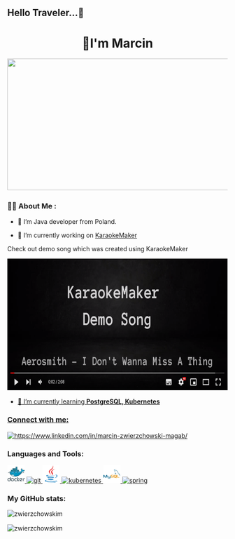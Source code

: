 <h2>Hello Traveler...🚶</h2>
<h1 align="center">👋I'm Marcin</h1>

<div align="center">
  <img src="https://media.giphy.com/media/dWesBcTLavkZuG35MI/giphy.gif" width="600" height="300"/>
</div>

### :man_technologist: About Me :

- :telescope: I’m Java developer from Poland.

- 🔭 I’m currently working on [KaraokeMaker](https://github.com/ZwierzchowskiM/KaraokeMaker)

Check out demo song which was created using KaraokeMaker
<div align="left">
  <a href="https://www.youtube.com/watch?v=tBCPIKT7ZMw"><img src="https://github.com/ZwierzchowskiM/ZwierzchowskiM/blob/main/KaraokeMakerDemo.PNG" width="600" height="300">
  
</div>

- 🌱 I’m currently learning **PostgreSQL, Kubernetes**

<h3 align="left">Connect with me:</h3>
<p align="left">
<a href="https://linkedin.com/in/https://www.linkedin.com/in/marcin-zwierzchowski-magab/" target="blank"><img align="center" src="https://raw.githubusercontent.com/rahuldkjain/github-profile-readme-generator/master/src/images/icons/Social/linked-in-alt.svg" alt="https://www.linkedin.com/in/marcin-zwierzchowski-magab/" height="30" width="40" /></a>
</p>

<h3 align="left">Languages and Tools:</h3>
<p align="left"> 
<a href="https://www.docker.com/" target="_blank" rel="noreferrer"> <img src="https://raw.githubusercontent.com/devicons/devicon/master/icons/docker/docker-original-wordmark.svg" alt="docker" width="40" height="40"/> </a> 
<a href="https://git-scm.com/" target="_blank" rel="noreferrer"> <img src="https://www.vectorlogo.zone/logos/git-scm/git-scm-icon.svg" alt="git" width="40" height="40"/> </a> 
<a href="https://www.java.com" target="_blank" rel="noreferrer"> <img src="https://raw.githubusercontent.com/devicons/devicon/master/icons/java/java-original.svg" alt="java" width="40" height="40"/> </a> 
<a href="https://kubernetes.io" target="_blank" rel="noreferrer"> <img src="https://www.vectorlogo.zone/logos/kubernetes/kubernetes-icon.svg" alt="kubernetes" width="40" height="40"/> </a> 
<a href="https://www.mysql.com/" target="_blank" rel="noreferrer"> <img src="https://raw.githubusercontent.com/devicons/devicon/master/icons/mysql/mysql-original-wordmark.svg" alt="mysql" width="40" height="40"/> </a>
<a href="https://spring.io/" target="_blank" rel="noreferrer"> <img src="https://www.vectorlogo.zone/logos/springio/springio-icon.svg" alt="spring" width="40" height="40"/> </a> 
</p>


<h3 align="left">My GitHub stats:</h3>
<p>&nbsp;<img align="left" src="https://github-readme-stats.vercel.app/api?username=zwierzchowskim&show_icons=true&locale=en" alt="zwierzchowskim" /></p>

<p><img align="center" src="https://github-readme-stats.vercel.app/api/top-langs?username=zwierzchowskim&show_icons=true&locale=en&layout=compact" alt="zwierzchowskim" /></p>



